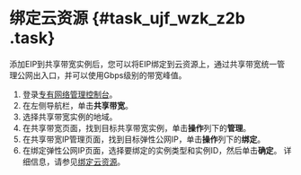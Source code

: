 # 绑定云资源 {#task_ujf_wzk_z2b .task}

添加EIP到共享带宽实例后，您可以将EIP绑定到云资源上，通过共享带宽统一管理公网出入口，并可以使用Gbps级别的带宽峰值。

1.  登录[专有网络管理控制台](https://vpcnext.console.aliyun.com)。
2.  在左侧导航栏，单击**共享带宽**。
3.  选择共享带宽实例的地域。
4.  在共享带宽页面，找到目标共享带宽实例，单击**操作**列下的**管理**。
5.  在共享带宽IP管理页面，找到目标弹性公网IP，单击**操作**列下的**绑定**。
6.  在绑定弹性公网IP页面，选择要绑定的实例类型和实例ID，然后单击**确定**。 详细信息，请参见[绑定云资源](../../../../intl.zh-CN/用户指南/绑定云资源/绑定NAT网关.md#)。

